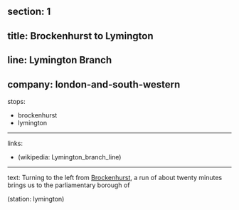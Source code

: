 ﻿section: 1
----
title: Brockenhurst to Lymington
----
line: Lymington Branch
----
company: london-and-south-western
----
stops:
- brockenhurst
- lymington
----
links:
- (wikipedia: Lymington_branch_line)
----
text: Turning to the left from [Brockenhurst](/stations/brockenhurst), a run of about twenty minutes brings us to the parliamentary borough of

(station: lymington)

